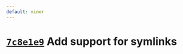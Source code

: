 ```yaml
---
default: minor
---
```


# [`7c8e1e9`](https://github.com/zakuciael/rofi-jetbrains/commit/7c8e1e914675a14d51dcff092265d1026a82c33f) Add support for symlinks
